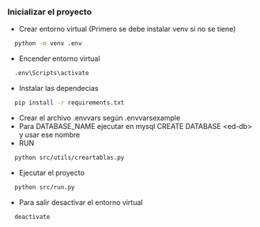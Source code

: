 ### Inicializar el proyecto

- Crear entorno virtual (Primero se debe instalar venv si no se tiene)
``` bash
  python -m venv .env
```
- Encender entorno virtual
```bash
  .env\Scripts\activate
```
- Instalar las dependecias
```bash
  pip install -r requirements.txt
```
- Crear el archivo .envvars según .envvarsexample
- Para DATABASE_NAME ejecutar en mysql CREATE DATABASE \<ed-db\> y usar ese nombre
- RUN
```bash
  python src/utils/creartablas.py
```
- Ejecutar el proyecto
```bash
  python src/run.py
```
- Para salir desactivar el entorno virtual
```bash
  deactivate
```
